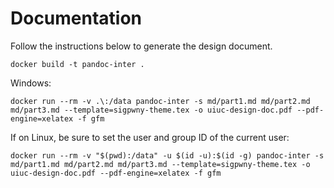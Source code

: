 # Documentation

Follow the instructions below to generate the design document.

```
docker build -t pandoc-inter .
```

Windows:
```
docker run --rm -v .\:/data pandoc-inter -s md/part1.md md/part2.md md/part3.md --template=sigpwny-theme.tex -o uiuc-design-doc.pdf --pdf-engine=xelatex -f gfm
```

If on Linux, be sure to set the user and group ID of the current user:
```
docker run --rm -v "$(pwd):/data" -u $(id -u):$(id -g) pandoc-inter -s md/part1.md md/part2.md md/part3.md --template=sigpwny-theme.tex -o uiuc-design-doc.pdf --pdf-engine=xelatex -f gfm
```
